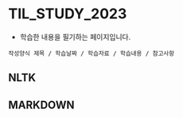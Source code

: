 # TIL_STUDY_2023
- 학습한 내용을 필기하는 페이지입니다.

`작성양식
제목 / 학습날짜 / 학습자료 / 학습내용 / 참고사항`

## NLTK

## MARKDOWN
